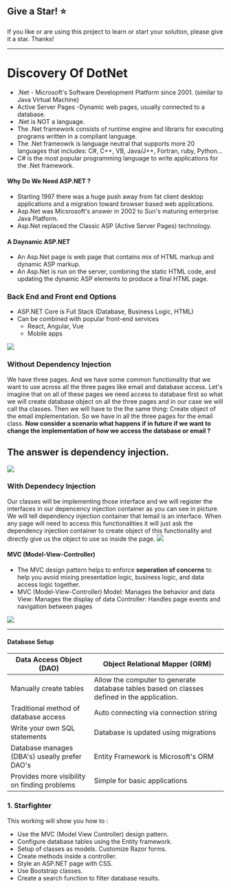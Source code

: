 ## Give a Star! :star:

If you like or are using this project to learn or start your solution, please give it a star. Thanks!
<hr>

# Discovery Of DotNet 
* .Net - Microsoft's Software Development Platform since 2001. (similar to Java Virtual Machine)
* Active Server Pages -Dynamic web pages, usually connected to a database.
* .Net is NOT a language.
* The .Net framework consists of runtime engine and libraris for executing programs written in a compliant language. 
* The .Net frameowrk is language neutral that supports more 20 languages that includes: C#, C++, VB, Java/J++, Fortran, ruby, Python...
* C# is the most popular programming language to write applications for the .Net framework.

#### Why Do We Need ASP.NET ?
* Starting 1997 there was a huge push away from fat client desktop applications and a migration toward browser based web applications.
* Asp.Net was Micsrosoft's answer in 2002 to Sun's maturing enterprise Java Platform.
* Asp.Net replaced the Classic ASP (Active Server Pages) technology.

#### A Daynamic ASP.NET
* An Asp.Net page is web page that contains mix of HTML markup and dynamic ASP markup.
* An Asp.Net is run on the server, combining the static HTML code, and updating the dynamic ASP elements to produce a final HTML page.

### Back End and Front end Options
* ASP.NET Core is Full Stack (Database, Business Logic, HTML)
* Can be combined with popular front-end services
	* React, Angular, Vue
	* Mobile apps
<img src="https://github.com/NisanurBulut/DiscoveryOfDotNet/blob/master/Assets/aspdotnetcore.png" />

### Without Dependency Injection
We have three pages. And we have some common functionality that we want to use across all the three pages like email and database access. Let's imagine that on all of these pages we need access to database first so what we will create database object on all the three pages and in our case we will call tha classes. Then we will have to the the same thing: Create object of the email implementation. So we have in all the three pages for the email class. <b>Now consider a scenario what happens if in future if we want to change the implementation of how we access the database or email ?</b><h2>The answer is dependency injection.</h2>
<img src="https://github.com/NisanurBulut/DiscoveryOfDotNet/blob/master/Assets/withoutdependencyinjection.png" /> 

### With Dependecy Injection
Our classes will be implementing those interface and we will register the interfaces in our depencency injection container as you can see in picture. We will tell dependency injection container that Iemail is an interface. When any page will need to access this functionalities it will just ask the dependency injection container to create object of this functionality and directly give us the object to use so inside the page. 
<img src="https://github.com/NisanurBulut/DiscoveryOfDotNet/blob/master/Assets/withdependencyinjection.png" /> 

#### MVC (Model-View-Controller) 
* The MVC design pattern helps to enforce <b>seperation of concerns</b> to help you avoid mixing presentation logic, business logic, and data access logic together.
* MVC (Model-View-Controller) 
	Model: Manages the behavior and data
	View: Manages the display of data
	Controller: Handles page events and navigation between pages
<img src="https://github.com/NisanurBulut/DiscoveryOfDotNet/blob/master/Assets/mvc.png" />
<hr>

#### Database Setup
| Data Access Object (DAO)                      | Object Relational Mapper (ORM)                                                              |
|-----------------------------------------------|---------------------------------------------------------------------------------------------|
| Manually create tables                        | Allow the computer to generate database tables based on classes defined in the application. |
| Traditional method of database access         | Auto connecting via connection string                                                       |
| Write your own SQL statements                 | Database is updated using migrations                                                        |
| Database manages (DBA's) useally prefer DAO's | Entity Framework is Microsoft's ORM                                                         |
| Provides more visibility on finding problems  | Simple for basic applications                                                               |
### 1. Starfighter
This working will show you how to :
- Use the MVC (Model View Controller) design pattern.
- Configure database tables using the Entity framework.
- Setup of classes as models. Customize Razor forms.
- Create methods inside a controller.
- Style an ASP.NET page with CSS.
- Use Bootstrap classes.
- Create a search function to filter database results.
